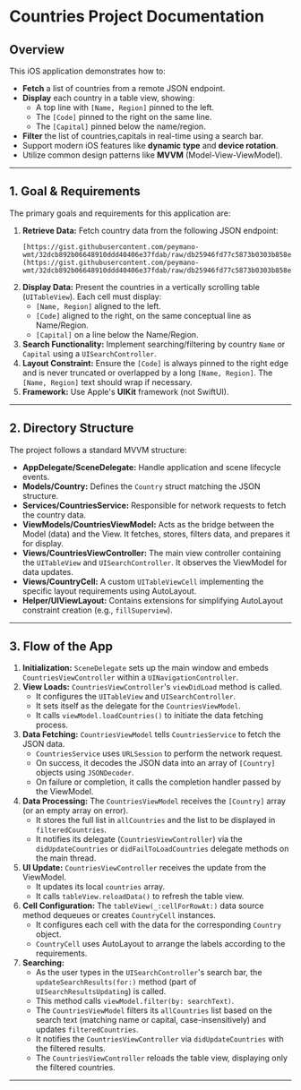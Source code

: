 # Countries Project Documentation

## Overview

This iOS application demonstrates how to:

* **Fetch** a list of countries from a remote JSON endpoint.
* **Display** each country in a table view, showing:
    * A top line with `[Name, Region]` pinned to the left.
    * The `[Code]` pinned to the right on the same line.
    * The `[Capital]` pinned below the name/region.
* **Filter** the list of countries,capitals in real-time using a search bar.
* Support modern iOS features like **dynamic type** and **device rotation**.
* Utilize common design patterns like **MVVM** (Model-View-ViewModel).

---

## 1. Goal & Requirements

The primary goals and requirements for this application are:

1.  **Retrieve Data:** Fetch country data from the following JSON endpoint:
    ```
    [https://gist.githubusercontent.com/peymano-wmt/32dcb892b06648910ddd40406e37fdab/raw/db25946fd77c5873b0303b858e861ce724e0dcd0/countries.json](https://gist.githubusercontent.com/peymano-wmt/32dcb892b06648910ddd40406e37fdab/raw/db25946fd77c5873b0303b858e861ce724e0dcd0/countries.json)
    ```
2.  **Display Data:** Present the countries in a vertically scrolling table (`UITableView`). Each cell must display:
    * `[Name, Region]` aligned to the left.
    * `[Code]` aligned to the right, on the same conceptual line as Name/Region.
    * `[Capital]` on a line below the Name/Region.
3.  **Search Functionality:** Implement searching/filtering by country `Name` or `Capital` using a `UISearchController`.
4.  **Layout Constraint:** Ensure the `[Code]` is always pinned to the right edge and is never truncated or overlapped by a long `[Name, Region]`. The `[Name, Region]` text should wrap if necessary.
5.  **Framework:** Use Apple's **UIKit** framework (not SwiftUI).

---

## 2. Directory Structure

The project follows a standard MVVM structure:

* **AppDelegate/SceneDelegate:** Handle application and scene lifecycle events.
* **Models/Country:** Defines the `Country` struct matching the JSON structure.
* **Services/CountriesService:** Responsible for network requests to fetch the country data.
* **ViewModels/CountriesViewModel:** Acts as the bridge between the Model (data) and the View. It fetches, stores, filters data, and prepares it for display.
* **Views/CountriesViewController:** The main view controller containing the `UITableView` and `UISearchController`. It observes the ViewModel for data updates.
* **Views/CountryCell:** A custom `UITableViewCell` implementing the specific layout requirements using AutoLayout.
* **Helper/UIViewLayout:** Contains extensions for simplifying AutoLayout constraint creation (e.g., `fillSuperview`).

---

## 3. Flow of the App

1.  **Initialization:** `SceneDelegate` sets up the main window and embeds `CountriesViewController` within a `UINavigationController`.
2.  **View Loads:** `CountriesViewController`'s `viewDidLoad` method is called.
    * It configures the `UITableView` and `UISearchController`.
    * It sets itself as the delegate for the `CountriesViewModel`.
    * It calls `viewModel.loadCountries()` to initiate the data fetching process.
3.  **Data Fetching:** `CountriesViewModel` tells `CountriesService` to fetch the JSON data.
    * `CountriesService` uses `URLSession` to perform the network request.
    * On success, it decodes the JSON data into an array of `[Country]` objects using `JSONDecoder`.
    * On failure or completion, it calls the completion handler passed by the ViewModel.
4.  **Data Processing:** The `CountriesViewModel` receives the `[Country]` array (or an empty array on error).
    * It stores the full list in `allCountries` and the list to be displayed in `filteredCountries`.
    * It notifies its delegate (`CountriesViewController`) via the `didUpdateCountries` or `didFailToLoadCountries` delegate methods on the main thread.
5.  **UI Update:** `CountriesViewController` receives the update from the ViewModel.
    * It updates its local `countries` array.
    * It calls `tableView.reloadData()` to refresh the table view.
6.  **Cell Configuration:** The `tableView(_:cellForRowAt:)` data source method dequeues or creates `CountryCell` instances.
    * It configures each cell with the data for the corresponding `Country` object.
    * `CountryCell` uses AutoLayout to arrange the labels according to the requirements.
7.  **Searching:**
    * As the user types in the `UISearchController`'s search bar, the `updateSearchResults(for:)` method (part of `UISearchResultsUpdating`) is called.
    * This method calls `viewModel.filter(by: searchText)`.
    * The `CountriesViewModel` filters its `allCountries` list based on the search text (matching name or capital, case-insensitively) and updates `filteredCountries`.
    * It notifies the `CountriesViewController` via `didUpdateCountries` with the filtered results.
    * The `CountriesViewController` reloads the table view, displaying only the filtered countries.

---


